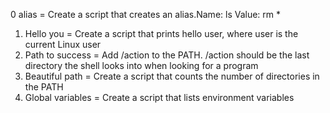 0 alias = Create a script that creates an alias.Name: ls
Value: rm *
1. Hello you = Create a script that prints hello user, where user is the current Linux user
2. Path to success = Add /action to the PATH. /action should be the last directory the shell looks into when looking for a program
3. Beautiful path = Create a script that counts the number of directories in the PATH
4. Global variables = Create a script that lists environment variables
